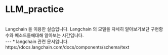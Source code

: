 # LLM_practice
<br>
Langchain 을 이용한 실습입니다. Langchain 의 모델을 자세히 알아보기보단 구현함수와 메소드들에대해 알아보는 시간입니다.<br>
---
* langchain 관련 문서입니다.
https://docs.langchain.com/docs/components/schema/text
